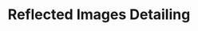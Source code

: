 ---
title: "Reflected Images Detailing"
url: /forest-hill/reflected-images-detailing/
shop: car repair
---